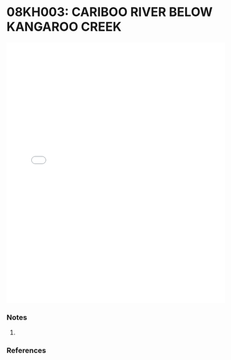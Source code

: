 # 08KH003: CARIBOO RIVER BELOW KANGAROO CREEK

<iframe src="/distribution_estimation/_static/stations/08KH003_fdc.html" width="100%" height="600" frameborder="0"></iframe>

### Notes
1. 

### References

